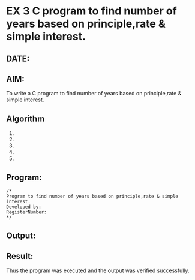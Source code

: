 # EX 3 C program to find number of years based on principle,rate & simple interest.
## DATE:
## AIM:
To write a C program to find number of years based on principle,rate & simple interest.

## Algorithm
1. 
2. 
3. 
4.  
5.   

## Program:
```
/*
Program to find number of years based on principle,rate & simple interest.
Developed by: 
RegisterNumber:  
*/
```

## Output:



## Result:
Thus the program was executed and the output was verified successfully.
